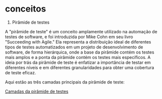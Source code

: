# conceitos

1. Pirâmide de testes

A "pirâmide de teste" é um conceito amplamente utilizado na automação de testes de software, e foi introduzida por Mike Cohn em seu livro "Succeeding with Agile." Ela representa a distribuição ideal de diferentes tipos de testes automatizados em um projeto de desenvolvimento de software, de forma hierárquica, onde a base da pirâmide contém os testes mais amplos e a ponta da pirâmide contém os testes mais específicos. A ideia por trás da pirâmide de teste é enfatizar a importância de testar em diferentes níveis e em diferentes granularidades para obter uma cobertura de teste eficaz.

Aqui estão as três camadas principais da pirâmide de teste:

[Camadas da pirâmide de testes](./docs/piramide.md)
